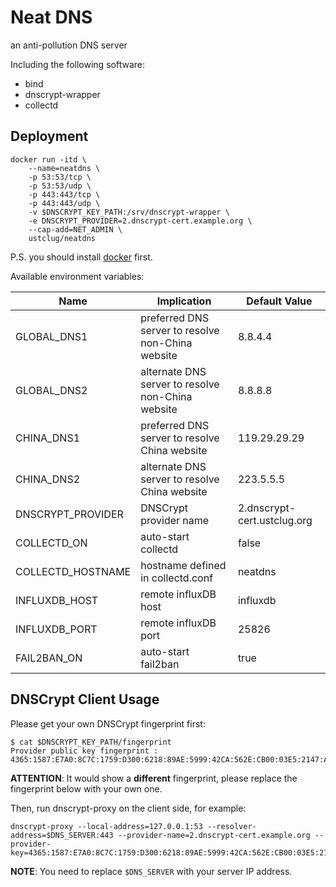 # Neat DNS

an anti-pollution DNS server

Including the following software:

* bind
* dnscrypt-wrapper
* collectd

## Deployment

```shell
docker run -itd \
	--name=neatdns \
	-p 53:53/tcp \
	-p 53:53/udp \
	-p 443:443/tcp \
	-p 443:443/udp \
	-v $DNSCRYPT_KEY_PATH:/srv/dnscrypt-wrapper \
	-e DNSCRYPT_PROVIDER=2.dnscrypt-cert.example.org \
	--cap-add=NET_ADMIN \
	ustclug/neatdns
```

P.S. you should install [docker](https://www.docker.com) first.

Available environment variables:

| Name              | Implication                              | Default Value               |
| ----------------- | ---------------------------------------- | --------------------------- |
| GLOBAL_DNS1       | preferred DNS server to resolve non-China website | 8.8.4.4                     |
| GLOBAL_DNS2       | alternate DNS server to resolve non-China website | 8.8.8.8                     |
| CHINA_DNS1        | preferred DNS server to resolve China website | 119.29.29.29                |
| CHINA_DNS2        | alternate DNS server to resolve China website | 223.5.5.5                   |
| DNSCRYPT_PROVIDER | DNSCrypt provider name                   | 2.dnscrypt-cert.ustclug.org |
| COLLECTD_ON       | auto-start collectd                      | false                       |
| COLLECTD_HOSTNAME | hostname defined in collectd.conf        | neatdns                     |
| INFLUXDB_HOST     | remote influxDB host                     | influxdb                    |
| INFLUXDB_PORT     | remote influxDB port                     | 25826                       |
| FAIL2BAN_ON       | auto-start fail2ban                      | true                        |

## DNSCrypt Client Usage

Please get your own DNSCrypt fingerprint first:

```shell
$ cat $DNSCRYPT_KEY_PATH/fingerprint
Provider public key fingerprint : 4365:1587:E7A0:8C7C:1759:D300:6218:89AE:5999:42CA:562E:CB00:03E5:2147:A850:E191
```

**ATTENTION**: It would show a **different** fingerprint, please replace the fingerprint below with your own one.

Then, run dnscrypt-proxy on the client side, for example:

```
dnscrypt-proxy --local-address=127.0.0.1:53 --resolver-address=$DNS_SERVER:443 --provider-name=2.dnscrypt-cert.example.org --provider-key=4365:1587:E7A0:8C7C:1759:D300:6218:89AE:5999:42CA:562E:CB00:03E5:2147:A850:E191
```

**NOTE**:  You need to replace `$DNS_SERVER` with your server IP address.

